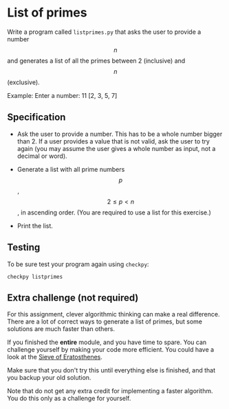 # List of primes

Write a program called `listprimes.py` that asks the user to provide a number $$n$$ and generates a list of all the primes between 2 (inclusive) and $$n$$ (exclusive).

Example:
Enter a number: 11
[2, 3, 5, 7]

## Specification

* Ask the user to provide a number. This has to be a whole number bigger than 2. If a user provides a value that is not valid, ask the user to try again (you may assume the user gives a whole number as input, not a decimal or word).

* Generate a list with all prime numbers $$p$$, $$2 \leq p<n$$, in ascending order. (You are required to use a list for this exercise.)

* Print the list.

## Testing

To be sure test your program again using `checkpy`:

    checkpy listprimes

## Extra challenge (not required)

For this assignment, clever algorithmic thinking can make a real difference. There are a lot of correct ways to generate a list of primes, but some solutions are much faster than others.

If you finished the **entire** module, and you have time to spare. You can challenge yourself by making your code more efficient. You could have a look at the [Sieve of Eratosthenes](https://en.wikipedia.org/wiki/Sieve_of_Eratosthenes).

Make sure that you don't try this until everything else is finished, and that you backup your old solution.

Note that do not get any extra credit for implementing a faster algorithm. You do this only as a challenge for yourself.
